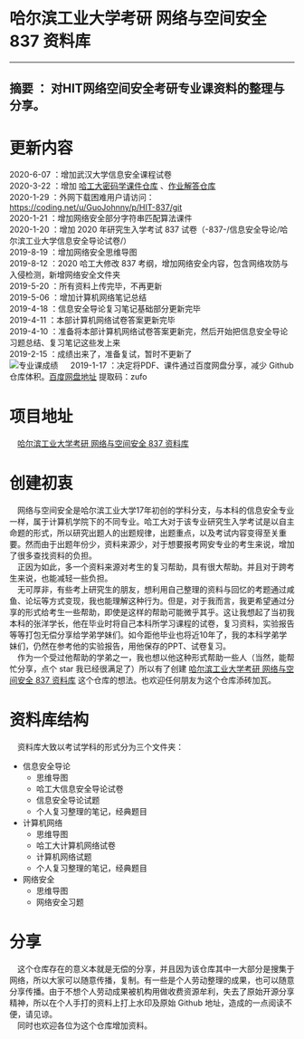 # 哈尔滨工业大学考研 网络与空间安全 837 资料库
---
摘要 ： 对HIT网络空间安全考研专业课资料的整理与分享。
---
# 更新内容
2020-6-07 ：增加武汉大学信息安全课程试卷        
2020-3-22 ：增加 [哈工大密码学课件仓库](https://github.com/YuZhang/crypto2014) 、[作业解答仓库](https://github.com/1160300315/cryptography-)   
2020-1-29 ：外网下载困难用户请访问：https://coding.net/u/GuoJohnny/p/HIT-837/git    
2020-1-21 ：增加网络安全部分字符串匹配算法课件   
2020-1-20 ：增加 2020 年研究生入学考试 837 试卷（-837-/信息安全导论/哈尔滨工业大学信息安全导论试卷/）  
2019-8-19 ：增加网络安全思维导图      
2019-8-12 ：2020 哈工大修改 837   考纲，增加网络安全内容，包含网络攻防与入侵检测，新增网络安全文件夹  
2019-5-20 ：所有资料上传完毕，不再更新  
2019-5-06 ：增加计算机网络笔记总结      
2019-4-18 ：信息安全导论复习笔记基础部分更新完毕  
2019-4-11 ：本部计算机网络试卷答案更新完毕    
2019-4-10 ：准备将本部计算机网络试卷答案更新完，然后开始把信息安全导论习题总结、复习笔记这些发上来          
2019-2-15 ：成绩出来了，准备复试，暂时不更新了  
	![专业课成绩](/grades.jpg)
　
2019-1-17 ：决定将PDF、课件通过百度网盘分享，减少 Github 仓库体积。[百度网盘地址](https://pan.baidu.com/s/1zjV8fXbviijzKPgyRNmMdQ) 提取码：zufo 


# 项目地址
　[哈尔滨工业大学考研 网络与空间安全 837 资料库](https://github.com/guoJohnny/-837-)

# 创建初衷
　网络与空间安全是哈尔滨工业大学17年初创的学科分支，与本科的信息安全专业一样，属于计算机学院下的不同专业。哈工大对于该专业研究生入学考试是以自主命题的形式，所以研究出题人的出题规律，出题重点，以及考试内容变得至关重要。然而由于出题年份少，资料来源少，对于想要报考网安专业的考生来说，增加了很多查找资料的负担。  
　正因为如此，多一个资料来源对考生的复习帮助，具有很大帮助。并且对于跨考生来说，也能减轻一些负担。  
　无可厚非，有些考上研究生的朋友，想利用自己整理的资料与回忆的考题通过咸鱼、论坛等方式变现，我也能理解这种行为。但是，对于我而言，我更希望通过分享的形式给考生一些帮助，即使是这样的帮助可能微乎其乎。这让我想起了当初我本科的张洋学长，他在毕业时将自己本科所学习课程的试卷，复习资料，实验报告等等打包无偿分享给学弟学妹们。如今距他毕业也将近10年了，我的本科学弟学妹们，仍然在参考他的实验报告，用他保存的PPT、试卷复习。  
　作为一个受过他帮助的学弟之一，我也想以他这种形式帮助一些人（当然，能帮忙分享，点个 star 我已经很满足了）所以有了创建 [哈尔滨工业大学考研 网络与空间安全 837 资料库](https://github.com/guoJohnny/-837-) 这个仓库的想法。也欢迎任何朋友为这个仓库添砖加瓦。  

# 资料库结构
　资料库大致以考试学科的形式分为三个文件夹：  
- 信息安全导论
	- 思维导图
	- 哈工大信息安全导论试卷
	- 信息安全导论试题
	- 个人复习整理的笔记，经典题目
- 计算机网络
	- 思维导图
	- 哈工大计算机网络试卷
	- 计算机网络试题
	- 个人复习整理的笔记，经典题目
- 网络安全
	- 思维导图
	- 网络安全习题

# 分享
　这个仓库存在的意义本就是无偿的分享，并且因为该仓库其中一大部分是搜集于网络，所以大家可以随意传播，复制。有一些是个人劳动整理的成果，也可以随意分享传播。由于不想个人劳动成果被机构用做收费资源牟利，失去了原始开源分享精神，所以在个人手打的资料上打上水印及原始 Github 地址，造成的一点阅读不便，请见谅。  
　同时也欢迎各位为这个仓库增加资料。  
        